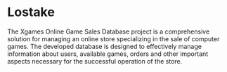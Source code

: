 # Lostake
The Xgames Online Game Sales Database project is a comprehensive solution for managing an online store specializing in the sale of computer games. The developed database is designed to effectively manage information about users, available games, orders and other important aspects necessary for the successful operation of the store.

